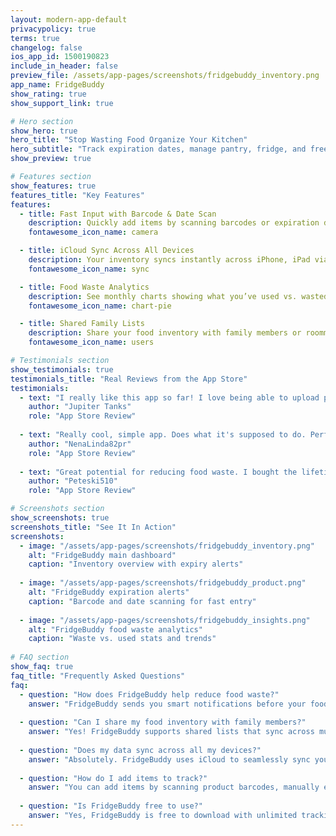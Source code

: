 ```yaml
---
layout: modern-app-default
privacypolicy: true
terms: true
changelog: false
ios_app_id: 1500190823
include_in_header: false
preview_file: /assets/app-pages/screenshots/fridgebuddy_inventory.png
app_name: FridgeBuddy
show_rating: true
show_support_link: true

# Hero section
show_hero: true
hero_title: "Stop Wasting Food Organize Your Kitchen"
hero_subtitle: "Track expiration dates, manage pantry, fridge, and freezer items, and get alerts before food goes bad."
show_preview: true

# Features section
show_features: true
features_title: "Key Features"
features:
  - title: Fast Input with Barcode & Date Scan
    description: Quickly add items by scanning barcodes or expiration dates. FridgeBuddy auto-fills product details and sorts your inventory.
    fontawesome_icon_name: camera

  - title: iCloud Sync Across All Devices
    description: Your inventory syncs instantly across iPhone, iPad via iCloud, so your lists are always up to date.
    fontawesome_icon_name: sync

  - title: Food Waste Analytics
    description: See monthly charts showing what you’ve used vs. wasted, top consumed and top wasted items, and track your progress in reducing waste.
    fontawesome_icon_name: chart-pie

  - title: Shared Family Lists
    description: Share your food inventory with family members or roommates. Everyone can see what's available, add new items, and help prevent duplicate purchases.
    fontawesome_icon_name: users

# Testimonials section
show_testimonials: true
testimonials_title: "Real Reviews from the App Store"
testimonials:
  - text: "I really like this app so far! I love being able to upload photos of my favorite foods. Really helps me keep track of everything in my kitchen."
    author: "Jupiter Tanks"
    role: "App Store Review"
    
  - text: "Really cool, simple app. Does what it's supposed to do. Perfect for tracking food expiration dates and reducing waste."
    author: "NenaLinda82pr"
    role: "App Store Review"
    
  - text: "Great potential for reducing food waste. I bought the lifetime pass to support the developer - this app is exactly what I needed."
    author: "Peteski510"
    role: "App Store Review"

# Screenshots section
show_screenshots: true
screenshots_title: "See It In Action"
screenshots:
  - image: "/assets/app-pages/screenshots/fridgebuddy_inventory.png"
    alt: "FridgeBuddy main dashboard"
    caption: "Inventory overview with expiry alerts"
    
  - image: "/assets/app-pages/screenshots/fridgebuddy_product.png"
    alt: "FridgeBuddy expiration alerts"
    caption: "Barcode and date scanning for fast entry"
    
  - image: "/assets/app-pages/screenshots/fridgebuddy_insights.png"
    alt: "FridgeBuddy food waste analytics"
    caption: "Waste vs. used stats and trends"
    
# FAQ section
show_faq: true
faq_title: "Frequently Asked Questions"
faq:
  - question: "How does FridgeBuddy help reduce food waste?"
    answer: "FridgeBuddy sends you smart notifications before your food expires, tracks your consumption patterns with detailed analytics, and helps you understand what foods you tend to waste most. This awareness naturally leads to better shopping and consumption habits."
    
  - question: "Can I share my food inventory with family members?"
    answer: "Yes! FridgeBuddy supports shared lists that sync across multiple users. Your family members can see what's available, add new items, and help prevent duplicate purchases. Everyone stays on the same page about what's in the kitchen."
    
  - question: "Does my data sync across all my devices?"
    answer: "Absolutely. FridgeBuddy uses iCloud to seamlessly sync your complete food inventory across your iPhone, iPad. Start tracking on one device and continue on another without missing a beat."
    
  - question: "How do I add items to track?"
    answer: "You can add items by scanning product barcodes, manually entering details, or uploading photos of your favorite foods. The app makes it easy to build your inventory however works best for you."
    
  - question: "Is FridgeBuddy free to use?"
    answer: "Yes, FridgeBuddy is free to download with unlimited tracking and core features. Premium options like lifetime or subscription unlock additional themes and help support development."
---
```

